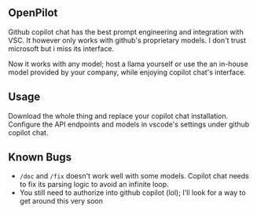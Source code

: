## OpenPilot
Github copilot chat has the best prompt engineering and integration with VSC. It however only works with github's proprietary models. I don't trust microsoft but i miss its interface.

Now it works with any model; host a llama yourself or use the an in-house model provided by your company, while enjoying copilot chat's interface.

## Usage
Download the whole thing and replace your copilot chat installation.
Configure the API endpoints and models in vscode's settings under github copilot chat.

## Known Bugs
- `/doc` and `/fix` doesn't work well with some models. Copilot chat needs to fix its parsing logic to avoid an infinite loop.
- You still need to authorize into github copilot (lol); I'll look for a way to get around this very soon
